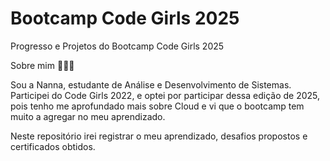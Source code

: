 # Bootcamp Code Girls 2025 
Progresso e Projetos do Bootcamp Code Girls 2025 


Sobre mim 👩🏻‍💻

Sou a Nanna, estudante de Análise e Desenvolvimento de Sistemas. Participei do Code Girls 2022, e optei por participar dessa edição de 2025, pois tenho me aprofundado mais sobre Cloud e vi que o bootcamp tem muito a agregar no meu aprendizado.

Neste repositório irei registrar o meu aprendizado, desafios propostos e certificados obtidos. 
